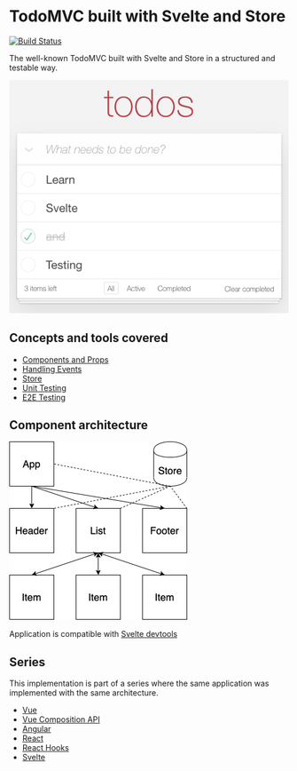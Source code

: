 # TodoMVC built with Svelte and Store

[![Build Status](https://travis-ci.org/blacksonic/todomvc-svelte.svg?branch=master)](https://travis-ci.org/blacksonic/todomvc-svelte)

The well-known TodoMVC built with Svelte and Store in a structured and testable way.

![TodoMVC Svelte](./images/screenshot.png "TodoMVC Svelte")

## Concepts and tools covered

- [Components and Props](https://svelte.dev/tutorial/declaring-props)
- [Handling Events](https://svelte.dev/tutorial/component-events)
- [Store](https://svelte.dev/tutorial/writable-stores)
- [Unit Testing](https://github.com/testing-library/svelte-testing-library)
- [E2E Testing](https://www.cypress.io/)

## Component architecture

![Architecture](./images/architecture.png)

Application is compatible with [Svelte devtools](https://chrome.google.com/webstore/detail/svelte-devtools/ckolcbmkjpjmangdbmnkpjigpkddpogn)

## Series

This implementation is part of a series where the same application was implemented with the same architecture.

- [Vue](https://github.com/blacksonic/todomvc-vue)
- [Vue Composition API](https://github.com/blacksonic/todomvc-vue-composition-api)
- [Angular](https://github.com/blacksonic/todomvc-angular)
- [React](https://github.com/blacksonic/todomvc-react)
- [React Hooks](https://github.com/blacksonic/todomvc-react-hooks)
- [Svelte](https://github.com/blacksonic/todomvc-svelte)
